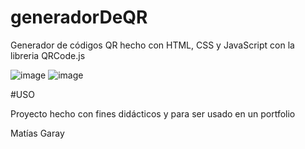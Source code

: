 # generadorDeQR

Generador de códigos QR hecho con HTML, CSS y JavaScript con la libreria QRCode.js

![image](https://user-images.githubusercontent.com/86371102/175377241-4173e138-4bc8-46a0-a30c-9aefdf27d9f8.png)
![image](https://user-images.githubusercontent.com/86371102/175377345-cca12741-97c3-4da6-a694-b4acc0ad6b5a.png)

#USO

Proyecto hecho con fines didácticos y para ser usado en un portfolio

Matías Garay
